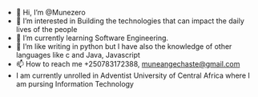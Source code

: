- 👋 Hi, I’m @Munezero
- 👀 I’m interested in Building the technologies that can impact the daily lives of the people
- 🌱 I’m currently learning Software Engineering.
- 💞️ I’m like writing in python but I have also the knowledge of other languages like c and Java, Javascript
- 📫 How to reach me +250783172388, muneangechaste@gmail.com
- I am currently unrolled in Adventist University of Central Africa where I am pursing Information Technology
<!---
Munezero2000/Munezero2000 is a ✨ special ✨ repository because its `README.md` (this file) appears on your GitHub profile.
You can click the Preview link to take a look at your changes.
--->
